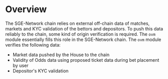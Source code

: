 # **Overview**

The SGE-Network chain relies on external off-chain data of matches, markets and KYC validation of the bettors and depositors. To push this data reliably to the chain, some kind of origin verification is required. The `ovm` module essentially fills this role in the SGE-Network chain. The `ovm` module verifies the following data:

- Market data pushed by the House to the chain
- Validity of Odds data using proposed ticket data during bet placement by user
- Depositor's KYC validation
